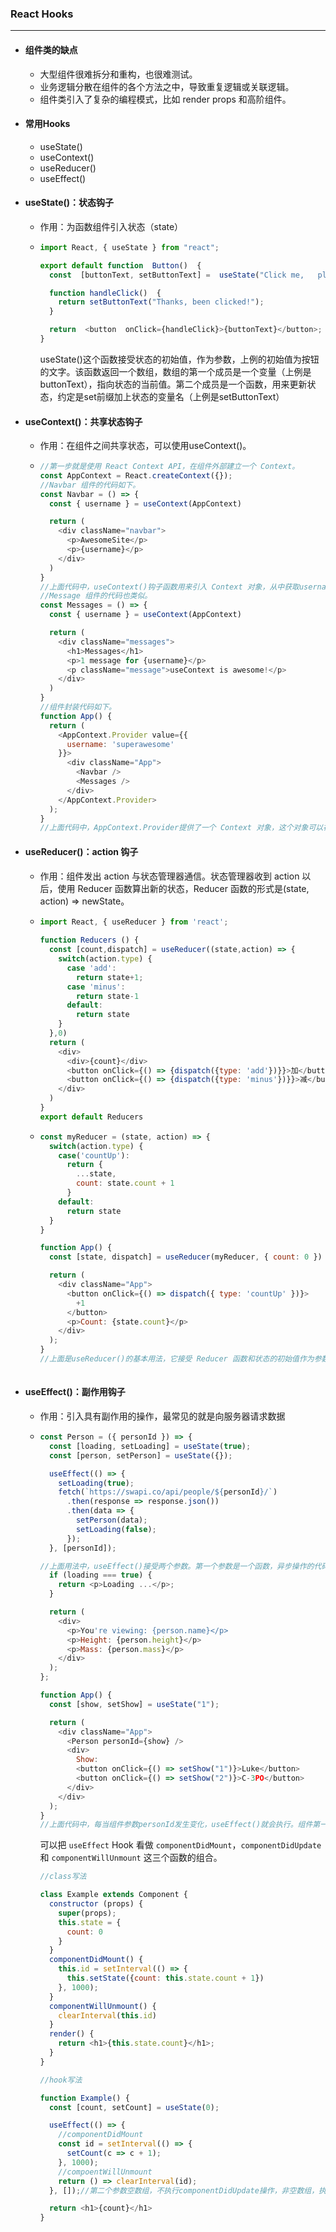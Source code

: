 ### React Hooks

---

- #### 组件类的缺点

  - 大型组件很难拆分和重构，也很难测试。
  - 业务逻辑分散在组件的各个方法之中，导致重复逻辑或关联逻辑。
  - 组件类引入了复杂的编程模式，比如 render props 和高阶组件。

- #### 常用Hooks

  - useState()
  - useContext()
  - useReducer()
  - useEffect()



- #### useState()：状态钩子

  - 作用：为函数组件引入状态（state）

  - ```javascript
    import React, { useState } from "react";
    
    export default function  Button()  {
      const  [buttonText, setButtonText] =  useState("Click me,   please");
    
      function handleClick()  {
        return setButtonText("Thanks, been clicked!");
      }
    
      return  <button  onClick={handleClick}>{buttonText}</button>;
    }
    
    ```

    useState()这个函数接受状态的初始值，作为参数，上例的初始值为按钮的文字。该函数返回一个数组，数组的第一个成员是一个变量（上例是buttonText），指向状态的当前值。第二个成员是一个函数，用来更新状态，约定是set前缀加上状态的变量名（上例是setButtonText）

- #### useContext()：共享状态钩子

  - 作用：在组件之间共享状态，可以使用useContext()。

  - ```javascript
    //第一步就是使用 React Context API，在组件外部建立一个 Context。
    const AppContext = React.createContext({});
    //Navbar 组件的代码如下。
    const Navbar = () => {
      const { username } = useContext(AppContext)
    
      return (
        <div className="navbar">
          <p>AwesomeSite</p>
          <p>{username}</p>
        </div>
      )
    }
    //上面代码中，useContext()钩子函数用来引入 Context 对象，从中获取username属性。
    //Message 组件的代码也类似。
    const Messages = () => {
      const { username } = useContext(AppContext)
    
      return (
        <div className="messages">
          <h1>Messages</h1>
          <p>1 message for {username}</p>
          <p className="message">useContext is awesome!</p>
        </div>
      )
    }
    //组件封装代码如下。
    function App() {
      return (
        <AppContext.Provider value={{
          username: 'superawesome'
        }}>
          <div className="App">
            <Navbar />
            <Messages />
          </div>
        </AppContext.Provider>
      );
    }
    //上面代码中，AppContext.Provider提供了一个 Context 对象，这个对象可以被子组件共享。
    
    ```

- #### useReducer()：action 钩子

  - 作用：组件发出 action 与状态管理器通信。状态管理器收到 action 以后，使用 Reducer 函数算出新的状态，Reducer 函数的形式是(state, action) => newState。

  - ```javascript
    import React, { useReducer } from 'react';
     
    function Reducers () {
      const [count,dispatch] = useReducer((state,action) => {
        switch(action.type) {
          case 'add':
            return state+1;
          case 'minus':
            return state-1
          default:
            return state
        }
      },0)
      return (
        <div>
          <div>{count}</div>
          <button onClick={() => {dispatch({type: 'add'})}}>加</button>
          <button onClick={() => {dispatch({type: 'minus'})}}>减</button>
        </div>
      )
    }
    export default Reducers
    ```

    

  - ```javascript
    const myReducer = (state, action) => {
      switch(action.type) {
        case('countUp'):
          return {
            ...state,
            count: state.count + 1
          }
        default:
          return state
      }
    }
    
    function App() {
      const [state, dispatch] = useReducer(myReducer, { count: 0 })
    
      return (
        <div className="App">
          <button onClick={() => dispatch({ type: 'countUp' })}>
            +1
          </button>
          <p>Count: {state.count}</p>
        </div>
      );
    }
    //上面是useReducer()的基本用法，它接受 Reducer 函数和状态的初始值作为参数，返回一个数组。数组的第一个成员是状态的当前值，第二个成员是发送 action 的dispatch函数。
     
    
    ```

- #### useEffect()：副作用钩子

  - 作用：引入具有副作用的操作，最常见的就是向服务器请求数据

  - ```javascript
    const Person = ({ personId }) => {
      const [loading, setLoading] = useState(true);
      const [person, setPerson] = useState({});
    
      useEffect(() => {
        setLoading(true);
        fetch(`https://swapi.co/api/people/${personId}/`)
          .then(response => response.json())
          .then(data => {
            setPerson(data);
            setLoading(false);
          });
      }, [personId]);
    
    //上面用法中，useEffect()接受两个参数。第一个参数是一个函数，异步操作的代码放在里面。第二个参数是一个数组，用于给出 Effect 的依赖项，只要这个数组发生变化，useEffect()就会执行。第二个参数可以省略，这时每次组件渲染时，就会执行useEffect()。
      if (loading === true) {
        return <p>Loading ...</p>;
      }
    
      return (
        <div>
          <p>You're viewing: {person.name}</p>
          <p>Height: {person.height}</p>
          <p>Mass: {person.mass}</p>
        </div>
      );
    };
    
    function App() {
      const [show, setShow] = useState("1");
    
      return (
        <div className="App">
          <Person personId={show} />
          <div>
            Show:
            <button onClick={() => setShow("1")}>Luke</button>
            <button onClick={() => setShow("2")}>C-3PO</button>
          </div>
        </div>
      );
    }
    //上面代码中，每当组件参数personId发生变化，useEffect()就会执行。组件第一次渲染时，useEffect()也会执行。
    
    ```

    可以把 `useEffect` Hook 看做 `componentDidMount`，`componentDidUpdate` 和 `componentWillUnmount` 这三个函数的组合。

    ```javascript
    //class写法
    
    class Example extends Component {
      constructor (props) {
        super(props);
        this.state = {
          count: 0
        }
      }
      componentDidMount() {
        this.id = setInterval(() => {
          this.setState({count: this.state.count + 1})
        }, 1000);
      }
      componentWillUnmount() {
        clearInterval(this.id)
      }
      render() { 
        return <h1>{this.state.count}</h1>;
      }
    }
    ```

    ```javascript
    //hook写法
    
    function Example() {
      const [count, setCount] = useState(0);
    
      useEffect(() => {
        //componentDidMount
        const id = setInterval(() => {
          setCount(c => c + 1);
        }, 1000);
        //compoentWillUnmount
        return () => clearInterval(id);
      }, []);//第二个参数空数组，不执行componentDidUpdate操作，非空数组，执行在更新时执行effect
    
      return <h1>{count}</h1>
    }
    ```

    

